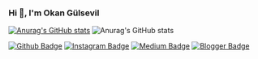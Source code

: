 ### Hi 👋, I'm Okan Gülsevil

[![Anurag's GitHub stats](https://github-readme-stats.vercel.app/api?username=okangulsevil)](https://github.com/okangulsevil/github-readme-stats)
![Anurag's GitHub stats](https://github-readme-stats.vercel.app/api?username=okangulsevil&hide=contribs,prs)


[![Github Badge](https://img.shields.io/badge/-Github-000?style=quare&labelColor=000&logo=Github&logoColor=white&link=link)](github.com/okangulsevil) 
[![Instagram Badge](https://img.shields.io/badge/-Instagram-C13584?style=flat-quare&labelColor=C13584&logo=instagram&logoColor=white&link=link)](link) 
[![Medium Badge](https://img.shields.io/badge/-Medium-757575?style=flat-quare&labelColor=757575&logo=Medium&logoColor=white&link=link)](link) 
[![Blogger Badge](https://img.shields.io/badge/-Blogger-FF9800?style=flat-quare&labelColor=FF9800&logo=Blogger&logoColor=white&link=link)](link)
<!--
**okangulsevil/okangulsevil** is a ✨ _special_ ✨ repository because its `README.md` (this file) appears on your GitHub profile.

Here are some ideas to get you started:

- 🔭 I’m currently working on ...
- 🌱 I’m currently learning ...
- 👯 I’m looking to collaborate on ...
- 🤔 I’m looking for help with ...
- 💬 Ask me about ...
- 📫 How to reach me: ...
- 😄 Pronouns: ...
- ⚡ Fun fact: ...
-->
